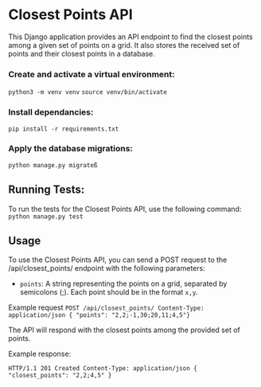 # Closest Points API

This Django application provides an API endpoint to find the closest points among a given set of points on a grid. It also stores the received set of points and their closest points in a database.

### Create and activate a virtual environment:
`python3 -m venv venv`
`source venv/bin/activate`

### Install dependancies:
`pip install -r requirements.txt`

### Apply the database migrations:
`python manage.py migrateß`

## Running Tests:
To run the tests for the Closest Points API, use the following command:
`python manage.py test`

## Usage
To use the Closest Points API, you can send a POST request to the /api/closest_points/ endpoint with the following parameters:

* `points`: A string representing the points on a grid, separated by semicolons (;). Each point should be in the format `x,y`.

Example request
`POST /api/closest_points/ Content-Type: application/json { "points": "2,2;-1,30;20,11;4,5"}`

The API will respond with the closest points among the provided set of points.

Example response:

`HTTP/1.1 201 Created
Content-Type: application/json
{
  "closest_points": "2,2;4,5"
}`







